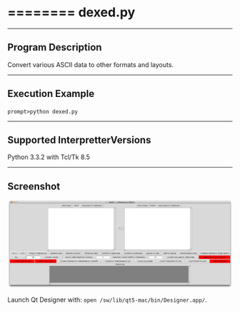 ========
dexed.py
========

-------------------
Program Description
-------------------
Convert various ASCII data to other formats and layouts.

-----------------
Execution Example
-----------------
``prompt>python dexed.py``

------------------------------
Supported InterpretterVersions
------------------------------
Python 3.3.2 with Tcl/Tk 8.5

----------
Screenshot
----------
![Main Window](/include_readme/screenshot_mac_osx_109.png?raw=true "Main Window")

Launch Qt Designer with: ``open /sw/lib/qt5-mac/bin/Designer.app/``.
